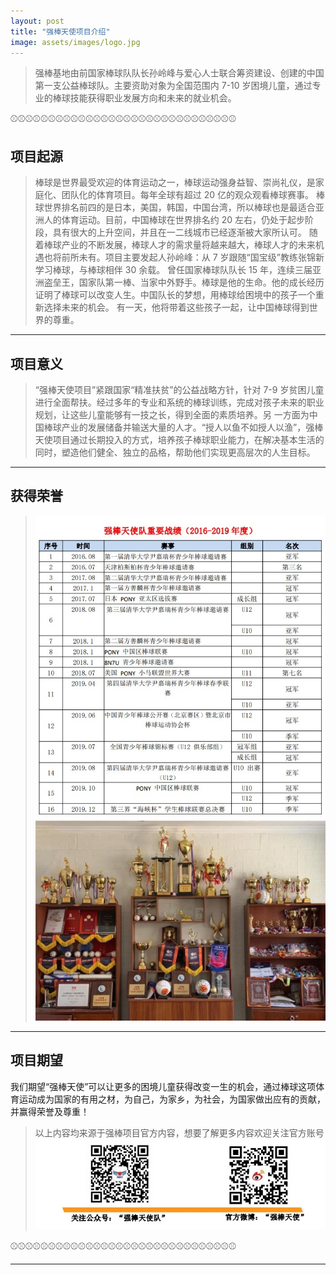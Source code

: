 ```yaml
---
layout: post
title: "强棒天使项目介绍"
image: assets/images/logo.jpg
---
```


>强棒基地由前国家棒球队队长孙岭峰与爱心人士联合筹资建设、创建的中国第一支公益棒球队。主要资助对象为全国范围内 7-10 岁困境儿童，通过专业的棒球技能获得职业发展方向和未来的就业机会。

⚾⚾⚾⚾⚾⚾⚾⚾⚾⚾⚾⚾⚾⚾⚾⚾⚾⚾⚾⚾⚾⚾⚾⚾⚾⚾⚾⚾⚾⚾

## 项目起源

>棒球是世界最受欢迎的体育运动之一，棒球运动强身益智、崇尚礼仪，是家庭化、团队化的体育项目。每年全球有超过 20 亿的观众观看棒球赛事。
棒球世界排名前四的是日本，美国，韩国，中国台湾，所以棒球也是最适合亚洲人的体育运动。目前，中国棒球在世界排名约 20 左右，仍处于起步阶段，具有很大的上升空间，并且在一二线城市已经逐渐被大家所认可。
随着棒球产业的不断发展，棒球人才的需求量将越来越大，棒球人才的未来机遇也将前所未有。项目主要发起人孙岭峰：从 7 岁跟随“国宝级”教练张锦新学习棒球，与棒球相伴 30 余载。
曾任国家棒球队队长 15 年，连续三届亚洲盗垒王，国家队第一棒、当家中外野手。棒球是他的生命。他的成长经历证明了棒球可以改变人生。中国队长的梦想，用棒球给困境中的孩子一个重新选择未来的机会。
有一天，他将带着这些孩子一起，让中国棒球得到世界的尊重。

---

## 项目意义
>“强棒天使项目”紧跟国家“精准扶贫”的公益战略方针，针对 7-9 岁贫困儿童进行全面帮扶。经过多年的专业和系统的棒球训练，完成对孩子未来的职业规划，让这些儿童能够有一技之长，得到全面的素质培养。另
一方面为中国棒球产业的发展储备并输送大量的人才。“授人以鱼不如授人以渔”，强棒天使项目通过长期投入的方式，培养孩子棒球职业能力，在解决基本生活的同时，塑造他们健全、独立的品格，帮助他们实现更高层次的人生目标。

---

## 获得荣誉
>![zhanji](../assets/images/战绩.jpg)
>![rongyu](../assets/images/rongyu.jpg)

---

## 项目期望
我们期望“强棒天使”可以让更多的困境儿童获得改变一生的机会，通过棒球这项体育运动成为国家的有用之材，为自己，为家乡，为社会，为国家做出应有的贡献，并赢得荣誉及尊重！

>以上内容均来源于强棒项目官方内容，想要了解更多内容欢迎关注官方账号
![rongyu](../assets/images/lianxifangshi.jpg)

⚾⚾⚾⚾⚾⚾⚾⚾⚾⚾⚾⚾⚾⚾⚾⚾⚾⚾⚾⚾⚾⚾⚾⚾⚾⚾⚾⚾⚾⚾

---
